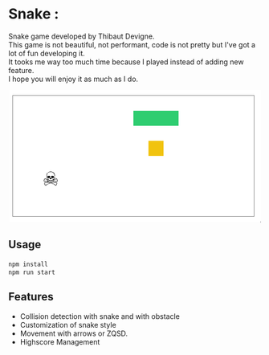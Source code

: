 # Snake : 
Snake game developed by Thibaut Devigne.\
This game is not beautiful, not performant, code is not pretty but I've got a lot of fun developing it.\
It tooks me way too much time because I played instead of adding new feature.\
I hope you will enjoy it as much as I do. 

<p align="center">
  <img src="./images/exampleSnakeGame.gif" />
</p>

## Usage
```shell
npm install
npm run start
```

## Features
* Collision detection with snake and with obstacle
* Customization of snake style
* Movement with arrows or ZQSD.
* Highscore Management
